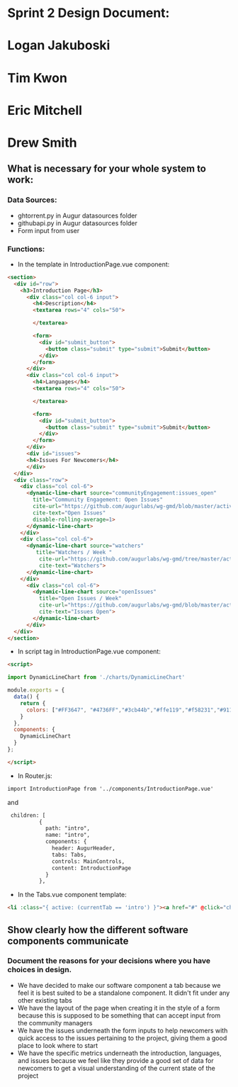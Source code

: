 # Sprint 2 Design Document:
# Logan Jakuboski
# Tim Kwon
# Eric Mitchell
# Drew Smith
## What is necessary for your whole system to work:
### Data Sources:
* ghtorrent.py in Augur datasources folder
* githubapi.py in Augur datasources folder
* Form input from user
### Functions:
* In the template in IntroductionPage.vue component:
```HTML
<section>
  <div id="row">
    <h3>Introduction Page</h3>
      <div class="col col-6 input">
        <h4>Description</h4>
        <textarea rows="4" cols="50">

        </textarea> 

        <form>
          <div id="submit_button">
            <button class="submit" type="submit">Submit</button>
          </div>
        </form>
      </div>
      <div class="col col-6 input">    
        <h4>Languages</h4>  
        <textarea rows="4" cols="50">

        </textarea> 

        <form>
          <div id="submit_button">
            <button class="submit" type="submit">Submit</button>
          </div>
        </form>
      </div>
      <div id="issues">
      <h4>Issues For Newcomers</h4>
      </div>
  </div>
  <div class="row">
    <div class="col col-6">
      <dynamic-line-chart source="communityEngagement:issues_open"
        title="Community Engagement: Open Issues"
        cite-url="https://github.com/augurlabs/wg-gmd/blob/master/activity-metrics/open-issues.md"
        cite-text="Open Issues"
        disable-rolling-average=1>
      </dynamic-line-chart>
    </div>
    <div class="col col-6">
      <dynamic-line-chart source="watchers" 
         title="Watchers / Week " 
          cite-url="https://github.com/augurlabs/wg-gmd/tree/master/activity-metrics/watchers.md"
          cite-text="Watchers"> 
      </dynamic-line-chart>
    </div>
      <div class="col col-6">
        <dynamic-line-chart source="openIssues"
          title="Open Issues / Week"
          cite-url="https://github.com/augurlabs/wg-gmd/blob/master/activity-metrics/open-issues.md"
          cite-text="Issues Open">
        </dynamic-line-chart>
      </div>
  </div>
</section>
```
* In script tag in IntroductionPage.vue component:
```HTML
<script>

import DynamicLineChart from './charts/DynamicLineChart'

module.exports = {
  data() {
    return {
      colors: ["#FF3647", "#4736FF","#3cb44b","#ffe119","#f58231","#911eb4","#42d4f4","#f032e6"]
    }
  },
  components: {
    DynamicLineChart
  }
};

</script>
```
* In Router.js:
```HTML
import IntroductionPage from '../components/IntroductionPage.vue'
```
and
```HTML
 children: [
          {
            path: "intro",
            name: "intro",
            components: {
              header: AugurHeader,
              tabs: Tabs,
              controls: MainControls,
              content: IntroductionPage
            }
          },
```
* In the Tabs.vue component template:
```HTML
<li :class="{ active: (currentTab == 'intro') }"><a href="#" @click="changeTab" data-value="intro">Introduction</a></li>
```
## Show clearly how the different software components communicate
### Document the reasons for your decisions where you have choices in design.
* We have decided to make our software component a tab because we feel it is best suited to be a standalone component. It didn't fit under any other existing tabs
* We have the layout of the page when creating it in the style of a form because this is supposed to be something that can accept input from the community managers
* We have the issues underneath the form inputs to help newcomers with quick access to the issues pertaining to the project, giving them a good place to look where to start
* We have the specific metrics underneath the introduction, languages, and issues because we feel like they provide a good set of data for newcomers to get a visual understanding of the current state of the project
